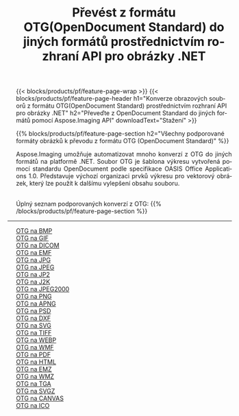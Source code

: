 ﻿---
title: Převést z formátu OTG(OpenDocument Standard) do jiných formátů prostřednictvím rozhraní API pro obrázky .NET 
weight: 3920
url: /cs/net/conversion/from/otg 
lang: cs
langdirlevel: 2
locales: zh-hans,ja,it,ru,de,es,fr,nl,id,lt,pl,pt,vi,tr,ko,zh-hant,ar,hi,th,sv,cs,uk,he
description: Pomocí Aspose.Imaging můžete snadno převést z formátu OTG(OpenDocument Standard) do jiných formátů
---

{{< blocks/products/pf/feature-page-wrap >}}
{{< blocks/products/pf/feature-page-header h1="Konverze obrazových souborů z formátu OTG(OpenDocument Standard) prostřednictvím rozhraní API pro obrázky .NET" h2="Převeďte z OpenDocument Standard do jiných formátů pomocí Aspose.Imaging API" downloadText="Stažení" >}}


{{% blocks/products/pf/feature-page-section  h2="Všechny podporované formáty obrázků k převodu z formátu OTG (OpenDocument Standard)" %}}
<p align=justify>Aspose.Imaging umožňuje automatizovat mnoho konverzí z OTG do jiných formátů na platformě .NET. Soubor OTG je šablona výkresu vytvořená pomocí standardu OpenDocument podle specifikace OASIS Office Applications 1.0. Představuje výchozí organizaci prvků výkresu pro vektorový obrázek, který lze použít k dalšímu vylepšení obsahu souboru.</p>
<br/>
Úplný seznam podporovaných konverzí z OTG:
{{% /blocks/products/pf/feature-page-section %}}
<div class="container-fluid productfamilypage bg-gray">
    <div class="convertypes bg-gray agp-content section">
        <div class="container">
		<hr style="margin-left:-20px;"/>
		<div class="row other-converters">
		    <div class='col-md-2 other-converter remove-lp remove-rp'><a href="/imaging/cs/net/conversion/otg-to-bmp" >OTG na BMP</a></div><div class='col-md-2 other-converter remove-lp remove-rp'><a href="/imaging/cs/net/conversion/otg-to-gif" >OTG na GIF</a></div><div class='col-md-2 other-converter remove-lp remove-rp'><a href="/imaging/cs/net/conversion/otg-to-dicom" >OTG na DICOM</a></div><div class='col-md-2 other-converter remove-lp remove-rp'><a href="/imaging/cs/net/conversion/otg-to-emf" >OTG na EMF</a></div><div class='col-md-2 other-converter remove-lp remove-rp'><a href="/imaging/cs/net/conversion/otg-to-jpg" >OTG na JPG</a></div><div class='col-md-2 other-converter remove-lp remove-rp'><a href="/imaging/cs/net/conversion/otg-to-jpeg" >OTG na JPEG</a></div><div class='col-md-2 other-converter remove-lp remove-rp'><a href="/imaging/cs/net/conversion/otg-to-jp2" >OTG na JP2</a></div><div class='col-md-2 other-converter remove-lp remove-rp'><a href="/imaging/cs/net/conversion/otg-to-j2k" >OTG na J2K</a></div><div class='col-md-2 other-converter remove-lp remove-rp'><a href="/imaging/cs/net/conversion/otg-to-jpeg2000" >OTG na JPEG2000</a></div><div class='col-md-2 other-converter remove-lp remove-rp'><a href="/imaging/cs/net/conversion/otg-to-png" >OTG na PNG</a></div><div class='col-md-2 other-converter remove-lp remove-rp'><a href="/imaging/cs/net/conversion/otg-to-apng" >OTG na APNG</a></div><div class='col-md-2 other-converter remove-lp remove-rp'><a href="/imaging/cs/net/conversion/otg-to-psd" >OTG na PSD</a></div><div class='col-md-2 other-converter remove-lp remove-rp'><a href="/imaging/cs/net/conversion/otg-to-dxf" >OTG na DXF</a></div><div class='col-md-2 other-converter remove-lp remove-rp'><a href="/imaging/cs/net/conversion/otg-to-svg" >OTG na SVG</a></div><div class='col-md-2 other-converter remove-lp remove-rp'><a href="/imaging/cs/net/conversion/otg-to-tiff" >OTG na TIFF</a></div><div class='col-md-2 other-converter remove-lp remove-rp'><a href="/imaging/cs/net/conversion/otg-to-webp" >OTG na WEBP</a></div><div class='col-md-2 other-converter remove-lp remove-rp'><a href="/imaging/cs/net/conversion/otg-to-wmf" >OTG na WMF</a></div><div class='col-md-2 other-converter remove-lp remove-rp'><a href="/imaging/cs/net/conversion/otg-to-pdf" >OTG na PDF</a></div><div class='col-md-2 other-converter remove-lp remove-rp'><a href="/imaging/cs/net/conversion/otg-to-html" >OTG na HTML</a></div><div class='col-md-2 other-converter remove-lp remove-rp'><a href="/imaging/cs/net/conversion/otg-to-emz" >OTG na EMZ</a></div><div class='col-md-2 other-converter remove-lp remove-rp'><a href="/imaging/cs/net/conversion/otg-to-wmz" >OTG na WMZ</a></div><div class='col-md-2 other-converter remove-lp remove-rp'><a href="/imaging/cs/net/conversion/otg-to-tga" >OTG na TGA</a></div><div class='col-md-2 other-converter remove-lp remove-rp'><a href="/imaging/cs/net/conversion/otg-to-svgz" >OTG na SVGZ</a></div><div class='col-md-2 other-converter remove-lp remove-rp'><a href="/imaging/cs/net/conversion/otg-to-canvas" >OTG na CANVAS</a></div><div class='col-md-2 other-converter remove-lp remove-rp'><a href="/imaging/cs/net/conversion/otg-to-ico" >OTG na ICO</a></div>
                </div>
        </div>
    </div>
</div>
<br/>

